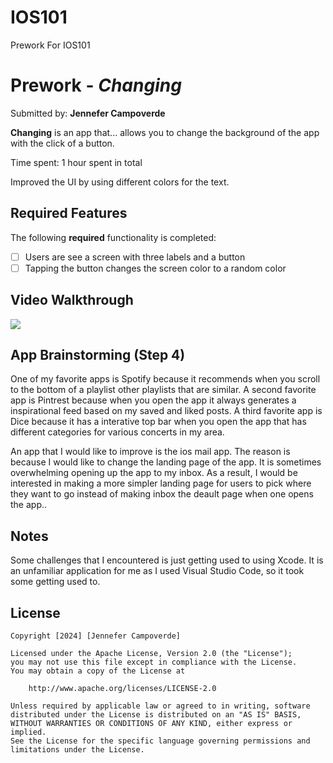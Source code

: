 # IOS101
Prework For IOS101
# Prework - *Changing*

Submitted by: **Jennefer Campoverde**

**Changing** is an app that... allows you to change the background of the app with the click of a button. 

Time spent: 1 hour spent in total

Improved the UI by using different colors for the text.

## Required Features

The following **required** functionality is completed:

- [ ] Users are see a screen with three labels and a button
- [ ] Tapping the button changes the screen color to a random color
 
## Video Walkthrough

<div>
    <a href="https://www.loom.com/share/c7ccc3b173e3427e82d4362866cd966f">
    </a>
    <a href="https://www.loom.com/share/c7ccc3b173e3427e82d4362866cd966f">
      <img style="max-width:300px;" src="https://cdn.loom.com/sessions/thumbnails/c7ccc3b173e3427e82d4362866cd966f-with-play.gif">
    </a>
  </div>

## App Brainstorming (Step 4)

One of my favorite apps is Spotify because it recommends when you scroll to the bottom of a playlist other playlists that are similar. 
A second favorite app is Pintrest because when you open the app it always generates a inspirational feed based on my saved and liked posts.
A third favorite app is Dice because it has a interative top bar when you open the app that has different categories for various concerts in my area.

An app that I would like to improve is the ios mail app. The reason is because I would like to change the landing page of the app. It is sometimes overwhelming opening up the app to my inbox. As a result, I would be interested in making a more simpler landing page for users to pick where they want to go instead of making inbox the deault page when one opens the app.. 

## Notes

Some challenges that I encountered is just getting used to using Xcode. It is an unfamiliar application for me as I used Visual Studio Code, so it took some getting used to.

## License

    Copyright [2024] [Jennefer Campoverde]

    Licensed under the Apache License, Version 2.0 (the "License");
    you may not use this file except in compliance with the License.
    You may obtain a copy of the License at

        http://www.apache.org/licenses/LICENSE-2.0

    Unless required by applicable law or agreed to in writing, software
    distributed under the License is distributed on an "AS IS" BASIS,
    WITHOUT WARRANTIES OR CONDITIONS OF ANY KIND, either express or implied.
    See the License for the specific language governing permissions and
    limitations under the License.
